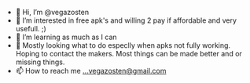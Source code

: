 - 👋 Hi, I’m @vegazosten
- 👀 I’m interested in free apk's and willing 2 pay if affordable and very usefull. ;)
- 🌱 I’m learning as much as I can
- 💞️ Mostly looking what to do especlly when apks not fully working. Hoping to contact the makers. Most things can be made better and or missing things.
- 📫 How to reach me ...vegazosten@gmail.com

<!---
vegazosten/vegazosten is a ✨ special ✨ repository because its `README.md` (this file) appears on your GitHub profile.
You can click the Preview link to take a look at your changes.
--->
